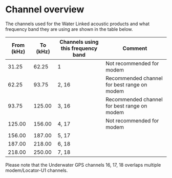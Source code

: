 # Channel overview

The channels used for the Water Linked acoustic products and what frequency band they are using are shown in the table below.

| From (kHz) | To (kHz) | Channels using this frequency band | Comment |
|-------|------|------|---------|
| 31.25 | 62.25 | 1 | Not recommended for modem |
| 62.25 | 93.75 | 2, 16 | Recommended channel for best range on modem |
| 93.75 | 125.00 | 3, 16 | Recommended channel for best range on modem |
| 125.00 | 156.00 |  4, 17 | Not recommended for modem |
| 156.00 | 187.00 | 5, 17 | |
| 187.00 | 218.00 | 6, 18 | |
| 218.00 | 250.00 | 7, 18 | |

Please note that the Underwater GPS channels 16, 17, 18 overlaps multiple modem/Locator-U1 channels.
